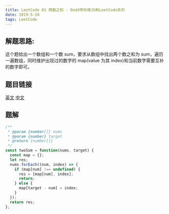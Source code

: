 ```yaml
---
title: LeetCode 01 两数之和 - Dodd带你用JS刷LeetCode系列
date: 2019-5-20
tags: LeetCode
---
```


## 解题思路:

这个题给出一个数组和一个数 sum，要求从数组中找出两个数之和为 sum，遍历一遍数组，同时维护出现过的数字的 map(value 为其 index)和当前数字需要互补的数字即可。

<!-- more -->
## 题目链接

[英文](https://leetcode.com/problems/two-sum/) [中文](https://leetcode-cn.com/problems/two-sum/)

## 题解

```javascript
/**
 * @param {number[]} nums
 * @param {number} target
 * @return {number[]}
 */
const twoSum = function(nums, target) {
  const map = {};
  let res;
  nums.forEach((num, index) => {
    if (map[num] !== undefined) {
      res = [map[num], index];
      return;
    } else {
      map[target - num] = index;
    }
  });
  return res;
};
```
